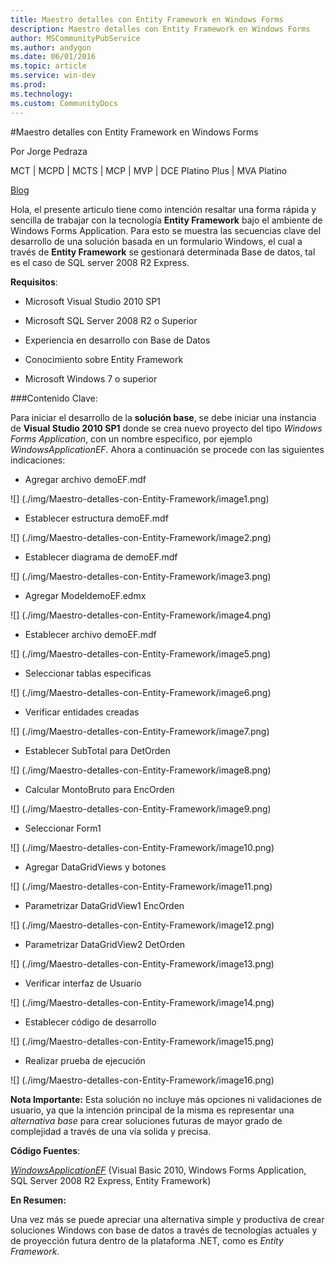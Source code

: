 ```yaml
---
title: Maestro detalles con Entity Framework en Windows Forms
description: Maestro detalles con Entity Framework en Windows Forms
author: MSCommunityPubService
ms.author: andygon
ms.date: 06/01/2016
ms.topic: article
ms.service: win-dev
ms.prod: 
ms.technology:
ms.custom: CommunityDocs
---
```


#Maestro detalles con Entity Framework en Windows Forms
  
Por Jorge Pedraza
 
MCT | MCPD | MCTS | MCP | MVP | DCE Platino Plus | MVA Platino

[Blog](http://jorgepedraza.wordpress.com/)



Hola, el presente articulo tiene como intención resaltar una forma
rápida y sencilla de trabajar con la tecnología **Entity Framework**
bajo el ambiente de Windows Forms Application. Para esto se muestra las
secuencias clave del desarrollo de una solución basada en un formulario
Windows, el cual a través de **Entity Framework** se gestionará
determinada Base de datos, tal es el caso de SQL server 2008 R2 Express.

**Requisitos**:

- Microsoft Visual Studio 2010 SP1

- Microsoft SQL Server 2008 R2 o Superior

- Experiencia en desarrollo con Base de Datos

- Conocimiento sobre Entity Framework

- Microsoft Windows 7 o superior

###Contenido Clave:


Para iniciar el desarrollo de la **solución base**, se debe iniciar una
instancia de **Visual Studio 2010 SP1** donde se crea nuevo proyecto del
tipo *Windows Forms Application*, con un nombre especifico, por ejemplo
*WindowsApplicationEF*. Ahora a continuación se procede con las
siguientes indicaciones:

- Agregar archivo demoEF.mdf

![] (./img/Maestro-detalles-con-Entity-Framework/image1.png)

<!-- -->

- Establecer estructura demoEF.mdf

![] (./img/Maestro-detalles-con-Entity-Framework/image2.png)


- Establecer diagrama de demoEF.mdf

![] (./img/Maestro-detalles-con-Entity-Framework/image3.png)



- Agregar ModeldemoEF.edmx

![] (./img/Maestro-detalles-con-Entity-Framework/image4.png)



- Establecer archivo demoEF.mdf

![] (./img/Maestro-detalles-con-Entity-Framework/image5.png)


- Seleccionar tablas especificas

![] (./img/Maestro-detalles-con-Entity-Framework/image6.png)
<!-- -->

- Verificar entidades creadas

![] (./img/Maestro-detalles-con-Entity-Framework/image7.png)



- Establecer SubTotal para DetOrden

![] (./img/Maestro-detalles-con-Entity-Framework/image8.png)



- Calcular MontoBruto para EncOrden

![] (./img/Maestro-detalles-con-Entity-Framework/image9.png)



- Seleccionar Form1

![] (./img/Maestro-detalles-con-Entity-Framework/image10.png)



- Agregar DataGridViews y botones

![] (./img/Maestro-detalles-con-Entity-Framework/image11.png)



- Parametrizar DataGridView1 EncOrden

![] (./img/Maestro-detalles-con-Entity-Framework/image12.png)



- Parametrizar DataGridView2 DetOrden

![] (./img/Maestro-detalles-con-Entity-Framework/image13.png)



- Verificar interfaz de Usuario

![] (./img/Maestro-detalles-con-Entity-Framework/image14.png)



- Establecer código de desarrollo

![] (./img/Maestro-detalles-con-Entity-Framework/image15.png)



- Realizar prueba de ejecución

![] (./img/Maestro-detalles-con-Entity-Framework/image16.png)

**Nota Importante:** Esta solución no incluye más opciones ni
validaciones de usuario, ya que la intención principal de la misma es
representar una *alternativa base* para crear soluciones futuras de
mayor grado de complejidad a través de una vía solida y precisa.

**Código Fuentes**:

[*WindowsApplicationEF*](https://skydrive.live.com/embed?cid=180D91520E7E6619&resid=180D91520E7E6619%21825&authkey=ALaXWufQH0Hu_9c)
(Visual Basic 2010, Windows Forms Application, SQL Server 2008 R2
Express, Entity Framework)

**En Resumen:**

Una vez más se puede apreciar una alternativa simple y productiva de
crear soluciones Windows con base de datos a través de tecnologías
actuales y de proyección futura dentro de la plataforma .NET, como es
*Entity Framework*.




